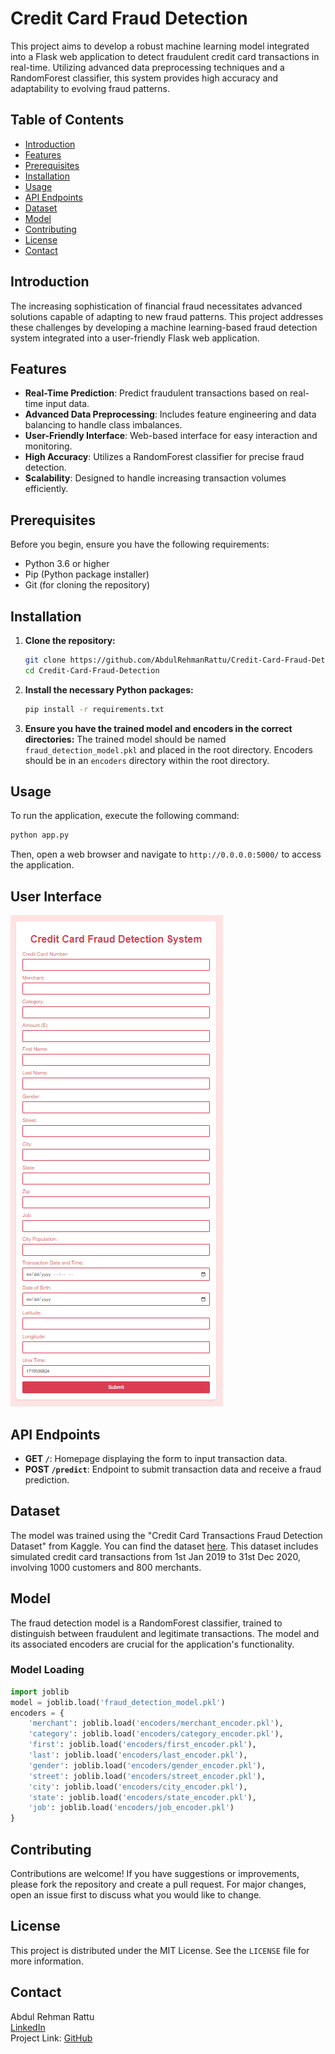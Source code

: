 
# Credit Card Fraud Detection

This project aims to develop a robust machine learning model integrated into a Flask web application to detect fraudulent credit card transactions in real-time. Utilizing advanced data preprocessing techniques and a RandomForest classifier, this system provides high accuracy and adaptability to evolving fraud patterns.

## Table of Contents
- [Introduction](#introduction)
- [Features](#features)
- [Prerequisites](#prerequisites)
- [Installation](#installation)
- [Usage](#usage)
- [API Endpoints](#api-endpoints)
- [Dataset](#dataset)
- [Model](#model)
- [Contributing](#contributing)
- [License](#license)
- [Contact](#contact)

## Introduction

The increasing sophistication of financial fraud necessitates advanced solutions capable of adapting to new fraud patterns. This project addresses these challenges by developing a machine learning-based fraud detection system integrated into a user-friendly Flask web application.

## Features

- **Real-Time Prediction**: Predict fraudulent transactions based on real-time input data.
- **Advanced Data Preprocessing**: Includes feature engineering and data balancing to handle class imbalances.
- **User-Friendly Interface**: Web-based interface for easy interaction and monitoring.
- **High Accuracy**: Utilizes a RandomForest classifier for precise fraud detection.
- **Scalability**: Designed to handle increasing transaction volumes efficiently.

## Prerequisites

Before you begin, ensure you have the following requirements:

- Python 3.6 or higher
- Pip (Python package installer)
- Git (for cloning the repository)

## Installation

1. **Clone the repository:**
   ```bash
   git clone https://github.com/AbdulRehmanRattu/Credit-Card-Fraud-Detection
   cd Credit-Card-Fraud-Detection
   ```

2. **Install the necessary Python packages:**
   ```bash
   pip install -r requirements.txt
   ```

3. **Ensure you have the trained model and encoders in the correct directories:**
   The trained model should be named `fraud_detection_model.pkl` and placed in the root directory. Encoders should be in an `encoders` directory within the root directory.

## Usage

To run the application, execute the following command:
```bash
python app.py
```
Then, open a web browser and navigate to `http://0.0.0.0:5000/` to access the application.

## User Interface
![Frontend View](frontend.png)

## API Endpoints

- **GET `/`**: Homepage displaying the form to input transaction data.
- **POST `/predict`**: Endpoint to submit transaction data and receive a fraud prediction.

## Dataset

The model was trained using the "Credit Card Transactions Fraud Detection Dataset" from Kaggle. You can find the dataset [here](https://www.kaggle.com/datasets/kartik2112/fraud-detection?select=fraudTrain.csv). This dataset includes simulated credit card transactions from 1st Jan 2019 to 31st Dec 2020, involving 1000 customers and 800 merchants.

## Model

The fraud detection model is a RandomForest classifier, trained to distinguish between fraudulent and legitimate transactions. The model and its associated encoders are crucial for the application's functionality.

### Model Loading
```python
import joblib
model = joblib.load('fraud_detection_model.pkl')
encoders = {
    'merchant': joblib.load('encoders/merchant_encoder.pkl'),
    'category': joblib.load('encoders/category_encoder.pkl'),
    'first': joblib.load('encoders/first_encoder.pkl'),
    'last': joblib.load('encoders/last_encoder.pkl'),
    'gender': joblib.load('encoders/gender_encoder.pkl'),
    'street': joblib.load('encoders/street_encoder.pkl'),
    'city': joblib.load('encoders/city_encoder.pkl'),
    'state': joblib.load('encoders/state_encoder.pkl'),
    'job': joblib.load('encoders/job_encoder.pkl')
}
```

## Contributing

Contributions are welcome! If you have suggestions or improvements, please fork the repository and create a pull request. For major changes, open an issue first to discuss what you would like to change.

## License

This project is distributed under the MIT License. See the `LICENSE` file for more information.

## Contact

Abdul Rehman Rattu  
[LinkedIn](https://www.linkedin.com/in/abdul-rehman-rattu-395bba237)  
Project Link: [GitHub](https://github.com/AbdulRehmanRattu/Credit-Card-Fraud-Detection)



